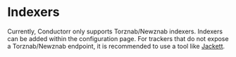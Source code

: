 # Indexers

Currently, Conductorr only supports Torznab/Newznab indexers. Indexers can be added within the configuration page. For trackers that do not expose a Torznab/Newznab endpoint, it is recommended to use a tool like [Jackett](https://github.com/Jackett/Jackett).
